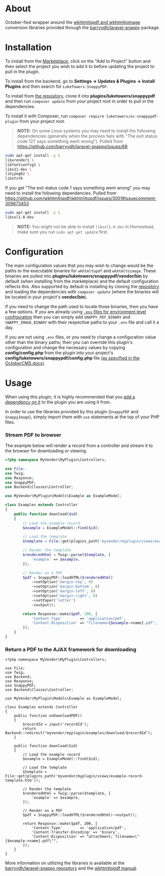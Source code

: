 # About

October-fied wrapper around the [wkhtmltopdf and wkhtmltoimage](https://wkhtmltopdf.org/) conversion libraries provided through the [barryvdh/laravel-snappy](https://github.com/barryvdh/laravel-snappy) package.

# Installation

To install from the [Marketplace](https://octobercms.com/plugin/luketowers-snappypdf), click on the "Add to Project" button and then select the project you wish to add it to before updating the project to pull in the plugin.

To install from the backend, go to **Settings -> Updates & Plugins -> Install Plugins** and then search for `LukeTowers.SnappyPDF`.

To install from [the repository](https://github.com/luketowers/oc-snappypdf-plugin), clone it into **plugins/luketowers/snappypdf** and then run `composer update` from your project root in order to pull in the dependencies.

To install it with Composer, run `composer require luketowers/oc-snappypdf-plugin` from your project root.

> **NOTE:** On some Linux systems you may need to install the following dependencies (generally when the process fails with "The exit status code 127 says something went wrong"). Pulled from https://github.com/barryvdh/laravel-snappy/issues/68.

```bash
sudo apt-get install -y \
libxrender1 \
libfontconfig1 \
libx11-dev \
libjpeg62 \
libxtst6
```

If you get "The exit status code 1 says something went wrong" you may need to install the following dependencies. Pulled from https://github.com/wkhtmltopdf/wkhtmltopdf/issues/3001#issuecomment-309673453

```bash
sudo apt-get install -y \
libssl1.0-dev
```
> **NOTE:** You might not be able to install `libssl1.0-dev` in Homestead, make sure you run `sudo apt-get update` first.

# Configuration

The main configuration values that you may wish to change would be the paths to the executable binaries for `wkhtmltopdf` and `wkhtmltoimage`. These binaries are pulled into **plugins/luketowers/snappypdf/vendor/bin** by default (when installing from the marketplace) and the default configuration reflects this. Also supported by default is installing by cloning the [repository](https://github.com/luketowers/oc-snappypdf-plugin) and loading the dependencies with `composer update` (where the binaries will be located in your project's **vendor/bin**).

If you need to change the path used to locate those binaries, then you have a few options. If you are already using [`.env` files for environment level configuration](http://octobercms.com/docs/setup/configuration#environment-config-extended) then you can simply add `SNAPPY_PDF_BINARY` and `SNAPPY_IMAGE_BINARY` with their respective paths to your `.env` file and call it a day.

If you are not using `.env` files, or you need to change a configuration value other than the binary paths; then you can override this plugin's configuration and change the necessary values by copying **config/config.php** from the plugin into your project's **config/luketowers/snappypdf/config.php** file [(as specified in the OctoberCMS docs)](http://octobercms.com/docs/plugin/settings#file-configuration).

# Usage

When using this plugin, it is highly recommended that you [add a dependency on it](http://octobercms.com/docs/plugin/registration#dependency-definitions) to the plugin you are using it from.

In order to use the libraries provided by this plugin (`SnappyPDF` and `SnappyImage`), simply import them with `use` statements at the top of your PHP files.

### Stream PDF to browser

The example below will render a record from a controller and stream it to the browser for downloading or viewing.

```php
<?php namespace MyVendor\MyPlugin\Controllers;

use File;
use Twig;
use Response;
use SnappyPDF;
use Backend\Classes\Controller;

use MyVendor\MyPlugin\Models\Example as ExampleModel;

class Examples extends Controller
{
    public function download($id)
    {
        // Load the example record
        $example = ExampleModel::find($id);

        // Load the template
        $template = File::get(plugins_path('myvendor/myplugin/views/example-record-template.htm'));

        // Render the template
        $renderedHtml = Twig::parse($template, [
            'example' => $example,
        ]);

        // Render as a PDF
        $pdf = SnappyPDF::loadHTML($renderedHtml)
            ->setOption('margin-top', 0)
            ->setOption('margin-bottom', 0)
            ->setOption('margin-left', 0)
            ->setOption('margin-right', 0)
            ->setPaper('letter')
            ->output();

        return Response::make($pdf, 200, [
            'Content-Type'        => 'application/pdf',
            'Content-Disposition' => "filename={$example->name}.pdf",
        ]);
    }
}
```

### Return a PDF to the AJAX framework for downloading

```
<?php namespace MyVendor\MyPlugin\Controllers;

use File;
use Twig;
use Backend;
use Response;
use SnappyPDF;
use Backend\Classes\Controller;

use MyVendor\MyPlugin\Models\Example as ExampleModel;

class Examples extends Controller
{
    public function onDownloadPDF()
    {
        $recordId = input('recordId');
        return Backend::redirect("myvendor/myplugin/examples/download/$recordId");
    }
    
    public function download($id)
    {
        // Load the example record
        $example = ExampleModel::find($id);

        // Load the template
        $template = File::get(plugins_path('myvendor/myplugin/views/example-record-template.htm'));

        // Render the template
        $renderedHtml = Twig::parse($template, [
            'example' => $example,
        ]);

        // Render as a PDF
        $pdf = SnappyPDF::loadHTML($renderedHtml)->output();

        return Response::make($pdf, 200, [
            'Content-Type'        => 'application/pdf',
            'Content-Transfer-Encoding' => 'binary',
            'Content-Disposition' => "attachment; filename=\"{$example->name}.pdf\"",
        ]);
    }
}
```


More information on utilizing the libraries is available at the [barryvdh/laravel-snappy repository](https://github.com/barryvdh/laravel-snappy#usage) and the [wkhtmltopdf manual](http://wkhtmltopdf.org/usage/wkhtmltopdf.txt).
